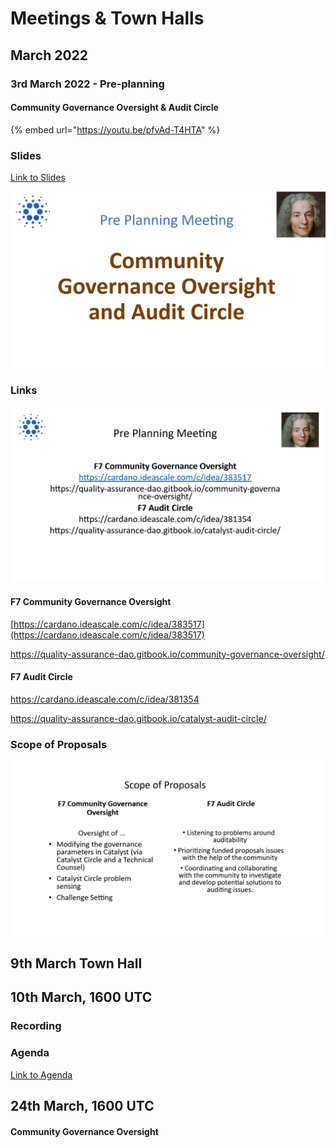 # Meetings & Town Halls

## March 2022

### 3rd March 2022 - Pre-planning

#### Community Governance Oversight & Audit Circle

{% embed url="https://youtu.be/pfvAd-T4HTA" %}

### Slides

[Link to Slides](https://docs.google.com/presentation/d/1tTm19KzxpjRfN\_VOLhdQYhVoEEd5e5SjMpS7lOSM9Y0/edit?usp=sharing)

![](<../.gitbook/assets/2022-03-07 (7).png>)

### Links

![](<../.gitbook/assets/2022-03-07 (8).png>)

#### F7 Community Governance Oversight

[https://cardano.ideascale.com/c/idea/383517](https://cardano.ideascale.com/c/idea/383517)

https://quality-assurance-dao.gitbook.io/community-governance-oversight/

#### F7 Audit Circle

https://cardano.ideascale.com/c/idea/381354

https://quality-assurance-dao.gitbook.io/catalyst-audit-circle/

### Scope of Proposals

![](<../.gitbook/assets/2022-03-07 (9).png>)





## 9th March Town Hall



## 10th March, 1600 UTC

### Recording&#x20;

### Agenda

[Link to Agenda](https://docs.google.com/document/d/1XkN0vKYkCwqA1KrycsRSSIvJkFQ\_hUhYPWzum4G7tF4/edit?usp=sharing)



## 24th March, 1600 UTC

#### Community Governance Oversight







